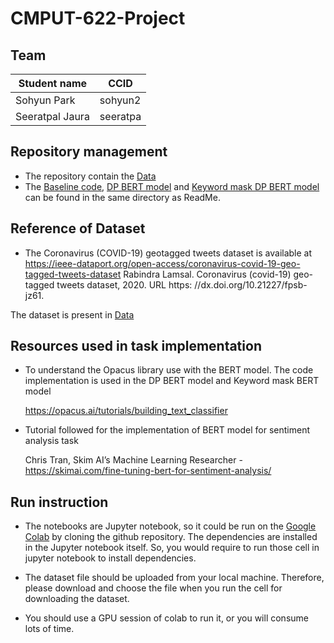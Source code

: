 # CMPUT-622-Project

## Team
|Student name      | CCID       |
|------------------|------------|
|Sohyun Park       |  sohyun2   |
|Seeratpal Jaura   |  seeratpa  |

## Repository management
- The repository contain the [Data](Data)
- The [Baseline code](Bert_Baseline.ipynb), [DP BERT model](DP_BERT(final).ipynb) and [Keyword mask DP BERT model](DP_BERT_keyword_mask.ipynb) can be found in the  same directory as ReadMe.

## Reference of Dataset
- The Coronavirus (COVID-19) geotagged tweets dataset is available at https://ieee-dataport.org/open-access/coronavirus-covid-19-geo-tagged-tweets-dataset
  Rabindra Lamsal. Coronavirus (covid-19) geo-tagged tweets dataset, 2020. URL https: //dx.doi.org/10.21227/fpsb-jz61.
  
 The dataset is present in [Data](Data)

## Resources used in task implementation

- To understand the Opacus library use with the BERT model. The code implementation is used in the DP BERT model and Keyword mask BERT model

  https://opacus.ai/tutorials/building_text_classifier 


- Tutorial followed for the implementation of BERT model for sentiment analysis task

  Chris Tran, Skim AI’s Machine Learning Researcher - https://skimai.com/fine-tuning-bert-for-sentiment-analysis/

## Run instruction
- The notebooks are Jupyter notebook, so it could be run on the [Google Colab](https://colab.research.google.com/?utm_source=scs-index) by cloning the github repository. The dependencies are installed in the Jupyter notebook itself. So, you would require to run those cell in jupyter notebook to install dependencies.

- The dataset file should be uploaded from your local machine. Therefore, please download and choose the file when you run the cell for downloading the dataset.

- You should use a GPU session of colab to run it, or you will consume lots of time.

